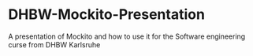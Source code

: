 # DHBW-Mockito-Presentation
A presentation of Mockito and how to use it for the Software engineering curse from DHBW Karlsruhe
